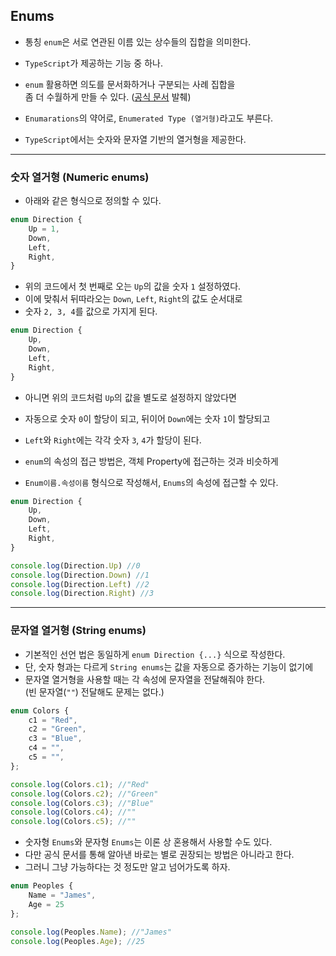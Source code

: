 ## Enums

- 통칭 `enum`은 서로 연관된 이름 있는 상수들의 집합을 의미한다.
- `TypeScript`가 제공하는 기능 중 하나.
- `enum` 활용하면 의도를 문서화하거나 구분되는 사례 집합을 <br/>
	좀 더 수월하게 만들 수 있다. ([공식 문서](https://www.typescriptlang.org/ko/docs/handbook/enums.html) 발췌)

- `Enumarations`의 약어로, `Enumerated Type (열거형)`라고도 부른다.
- `TypeScript`에서는 숫자와 문자열 기반의 열거형을 제공한다.

---
### 숫자 열거형 (Numeric enums)

- 아래와 같은 형식으로 정의할 수 있다.

``` ts
enum Direction {
	Up = 1,
	Down,
	Left,
	Right,
}
```

- 위의 코드에서 첫 번째로 오는 `Up`의 값을 숫자 `1` 설정하였다.
- 이에 맞춰서 뒤따라오는 `Down`, `Left`, `Right`의 값도 순서대로
- 숫자 `2, 3, 4`를 값으로 가지게 된다.

``` ts
enum Direction {
	Up,
	Down,
	Left,
	Right,
}
```

- 아니면 위의 코드처럼 `Up`의 값을 별도로 설정하지 않았다면
- 자동으로 숫자 `0`이 할당이 되고, 뒤이어 `Down`에는 숫자 `1`이 할당되고
- `Left`와 `Right`에는 각각 숫자 `3`, `4`가 할당이 된다.


- `enum`의 속성의 접근 방법은, 객체 Property에 접근하는 것과 비슷하게
- `Enum이름.속성이름` 형식으로 작성해서, `Enums`의 속성에 접근할 수 있다.

``` ts
enum Direction {
	Up,
	Down,
	Left,
	Right,
}

console.log(Direction.Up) //0
console.log(Direction.Down) //1
console.log(Direction.Left) //2
console.log(Direction.Right) //3
```


---

### 문자열 열거형 (String enums)

- 기본적인 선언 법은 동일하게 `enum Direction {...}` 식으로 작성한다.
- 단, 숫자 형과는 다르게 `String enums`는 값을 자동으로 증가하는 기능이 없기에
- 문자열 열거형을 사용할 때는 각 속성에 문자열을 전달해줘야 한다. <br/>
	(빈 문자열(`""`) 전달해도 문제는 없다.)

``` ts
enum Colors {
	c1 = "Red",
	c2 = "Green",
	c3 = "Blue",
	c4 = "",
	c5 = "",
};

console.log(Colors.c1); //"Red"
console.log(Colors.c2); //"Green"
console.log(Colors.c3); //"Blue"
console.log(Colors.c4); //""
console.log(Colors.c5); //""
```


- 숫자형 `Enums`와 문자형 `Enums`는 이론 상 혼용해서 사용할 수도 있다.
- 다만 공식 문서를 통해 알아낸 바로는 별로 권장되는 방법은 아니라고 한다.
- 그러니 그냥 가능하다는 것 정도만 알고 넘어가도록 하자.

``` ts
enum Peoples {
	Name = "James",
	Age = 25
};

console.log(Peoples.Name); //"James"
console.log(Peoples.Age); //25
```






